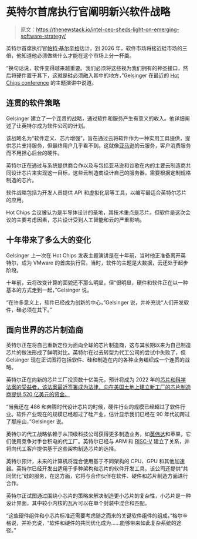 # 英特尔首席执行官阐明新兴软件战略

> 原文：<https://thenewstack.io/intel-ceo-sheds-light-on-emerging-software-strategy/>

英特尔首席执行官[帕特·基尔辛格](https://www.linkedin.com/in/patgelsinger/)估计，到 2026 年，软件市场将接近硅市场的三倍，他知道他必须做些什么才能在这个市场上分一杯羹。

“换句话说，软件变得越来越重要。我们必须将这些视为我们拥有的神圣接口，然后将硬件置于其下，这就是硅必须融入其中的地方，”Gelsinger 在最近的 [Hot Chips conference](https://hotchips.org/) 的主题演讲中说道。

## 连贯的软件策略

Gelsinger 建立了一个连贯的战略，通过软件和服务产生有意义的收入。他详细阐述了让英特尔成为软件公司的计划。

该战略名为“软件定义、芯片增强”，旨在通过云将软件作为一种实用工具提供，提供芯片支持服务，但最终用户几乎看不到。这就像[亚马逊](https://aws.amazon.com/?utm_content=inline-mention)的云服务，客户消费服务而不用担心后台的硬件。

英特尔正在通过与系统提供商合作以及与包括亚马逊和谷歌在内的主要云制造商共同设计芯片来实现这一目标，这些云制造商设计自己的服务器，需要根据定制规格制造的芯片。

软件战略包括为开发人员提供 API 和虚拟化层等工具，以编写最适合英特尔芯片的应用。

Hot Chips 会议被认为是半导体设计的圣地，其技术重点是芯片。但软件是这次会议的主要考虑因素，芯片设计受到人工智能和云的严重影响。

## 十年带来了多么大的变化

Gelsinger 上一次在 Hot Chips 发表主题演讲是在十年前，当时他正准备离开英特尔，成为 VMware 的首席执行官。当时，软件的主题是大数据，云还处于起步阶段。

十年前，云将改变计算的面貌还不那么明显，但“很明显，硬件和软件正在以一种基本的方式走到一起，”Gelsinger 说。

“在许多意义上，软件已经成为创新的中心，”Gelsinger 说，并补充说“人们开发软件，硅必须在其下。”

## 面向世界的芯片制造商

英特尔正在将自己重新定位为面向全球的芯片制造商，这与其长期以来为自己制造芯片的做法形成了鲜明对比。英特尔在过去转型为代工公司的尝试中失败了，但 Gelsinger 现在正试图将包括软件、硅和制造在内的各种业务编织成一个连贯的战略。

英特尔正在向新的芯片工厂投资数十亿美元，预计将成为 2022 年的[芯片和科学法案的受益者，该法案最近签署成为法律，向在美国土地上建立新工厂的芯片制造商提供 520 亿美元的资金。](https://thenewstack.io/chips-act-pushes-funding-to-exascale-app-dev-and-devsecops/)

“当我还在 486 和奔腾时代设计芯片的时候，硬件行业的规模已经超过了软件行业。软件产业现在的规模已经超过了硅产业，估计显示我们已经在 90 年代初跨过了那座山，”Gelsinger 说。

英特尔的代工战略依赖于从顶级科技公司获得更多制造业务，如[英伟达](https://thenewstack.io/nvidia-does-the-unexpected-open-sources-gpu-drivers-for-linux/)和苹果，它们使用竞争对手台积电的代工厂。英特尔已经与 ARM 和 [RISC-V](https://thenewstack.io/open-source-risc-v-serving-a-side-of-software-with-chips/) 建立了关系，并将向代工客户提供基于这些架构制造芯片的选择。

英特尔预计，未来的计算机将混合使用基于不同架构的 CPU、GPU 和其他加速器。英特尔已经开发出适用于多种架构和芯片的软件开发工具。该公司还提供“共同优化”硅的服务，在这方面，它将与合作伙伴在软件、硬件和芯片制造方面进行合作。

英特尔正试图通过围绕小芯片的策略来解决制造更小芯片的复杂性，小芯片是一种设计界面，其中较小内核的瓦片可以在单个封装中混合和匹配。

“这些硬件组件和小芯片标准还需要考虑随之而来的关键软件组件的组成，”格尔辛格说，并补充说，“软件和硬件的共同优化成为……能够带来如此复杂系统的途径。”

<svg xmlns:xlink="http://www.w3.org/1999/xlink" viewBox="0 0 68 31" version="1.1"><title>Group</title> <desc>Created with Sketch.</desc></svg>